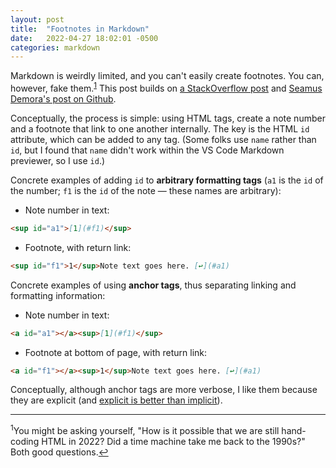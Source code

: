 ```yaml
---
layout: post
title:  "Footnotes in Markdown"
date:   2022-04-27 18:02:01 -0500
categories: markdown
---
```

Markdown is weirdly limited, and you can't easily create footnotes. You can, however, fake them.<a id="a1"></a><sup>[1](#f1)</sup> This post builds on [a StackOverflow post](https://stackoverflow.com/questions/25579868/how-to-add-footnotes-to-github-flavoured-markdown) and [Seamus Demora's post on Github](https://github.com/seamusdemora/seamusdemora.github.io/blob/master/GFM_FootnotesWithReturnFeature.md).

Conceptually, the process is simple: using HTML tags, create a note number and a footnote that link to one another internally. The key is the HTML `id` attribute, which can be added to any tag. (Some folks use `name` rather than `id`, but I found that `name` didn't work within the VS Code Markdown previewer, so I use `id`.)

Concrete examples of adding `id` to **arbitrary formatting tags** (`a1` is the `id` of the number; `f1` is the `id` of the note — these names are arbitrary):

- Note number in text:
```Markdown
<sup id="a1">[1](#f1)</sup>
```
- Footnote, with return link:
```Markdown
<sup id="f1">1</sup>Note text goes here. [↩](#a1)
```

Concrete examples of using **anchor tags**, thus separating linking and formatting information:

- Note number in text:
```Markdown
<a id="a1"></a><sup>[1](#f1)</sup>
```
- Footnote at bottom of page, with return link:
```Markdown
<a id="f1"></a><sup>1</sup>Note text goes here. [↩](#a1)
```

Conceptually, although anchor tags are more verbose, I like them because they are explicit (and [explicit is better than implicit](https://miguelgfierro.com/blog/2018/python-pro-tips-understanding-explicit-is-better-than-implicit/#:~:text=Explicit%20is%20better%20than%20implicit%20Being%20explicit%20means,not%20to%20hide%20the%20behavior%20of%20a%20function.)).

---
<a id="f1"></a><sup>1</sup>You might be asking yourself, "How is it possible that we are still hand-coding HTML in 2022? Did a time machine take me back to the 1990s?" Both good questions.[↩](#a1)
